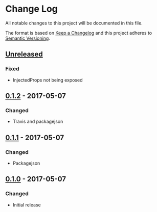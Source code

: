 # Change Log
All notable changes to this project will be documented in this file.

The format is based on [Keep a Changelog](http://keepachangelog.com/)
and this project adheres to [Semantic Versioning](http://semver.org/).


## [Unreleased][]
### Fixed
- InjectedProps not being exposed

## [0.1.2][] - 2017-05-07
### Changed
- Travis and packagejson

## [0.1.1][] - 2017-05-07
### Changed
- Packagejson

## [0.1.0][] - 2017-05-07
### Changed
- Initial release


[Unreleased]: https://github.com/madou/react-debounce-decorator/compare/v0.1.2...HEAD
[0.1.2]: https://github.com/madou/react-debounce-decorator/compare/v0.1.1...v0.1.2
[0.1.1]: https://github.com/madou/react-debounce-decorator/compare/v0.1.0...v0.1.1
[0.1.0]: https://github.com/madou/react-debounce-decorator/tree/v0.1.0
